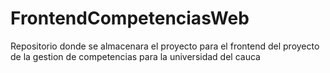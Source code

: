 # FrontendCompetenciasWeb
Repositorio donde se almacenara el proyecto para el frontend del proyecto de la gestion de competencias para la universidad del cauca
